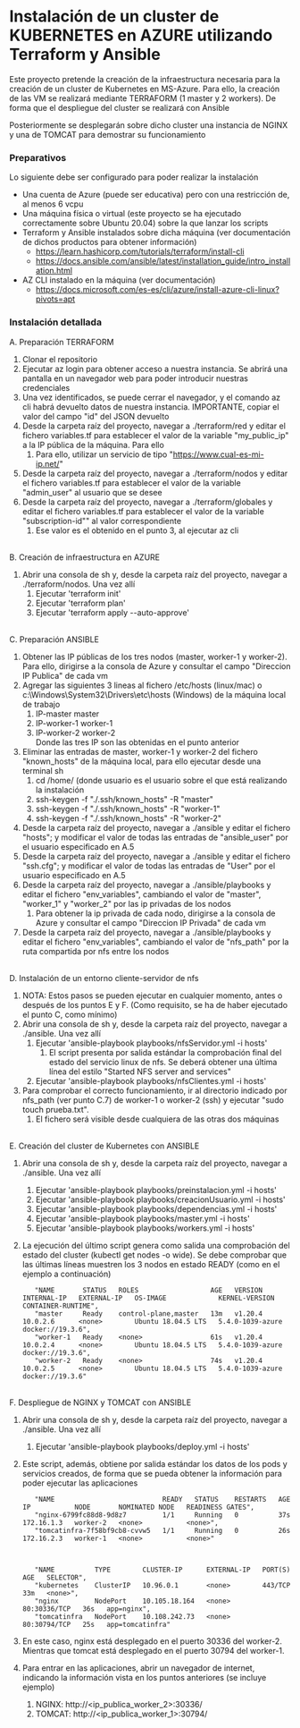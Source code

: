 # Instalación de un cluster de KUBERNETES en AZURE utilizando Terraform y Ansible

Este proyecto pretende la creación de la infraestructura necesaria para la creación de un cluster de Kubernetes en MS-Azure.
Para ello, la creación de las VM se realizará mediante TERRAFORM (1 master y 2 workers). De forma que el despliegue del cluster se realizará con Ansible

Posteriormente se desplegarán sobre dicho cluster una instancia de NGINX y una de TOMCAT para demostrar su funcionamiento


### Preparativos

Lo siguiente debe ser configurado para poder realizar la instalación

* Una cuenta de Azure (puede ser educativa) pero con una restricción de, al menos 6 vcpu
* Una máquina física o virtual (este proyecto se ha ejecutado correctamente sobre Ubuntu 20.04) sobre la que lanzar los scripts
* Terraform y Ansible instalados sobre dicha máquina (ver documentación de dichos productos para obtener información)
    * https://learn.hashicorp.com/tutorials/terraform/install-cli
    * https://docs.ansible.com/ansible/latest/installation_guide/intro_installation.html
* AZ CLI instalado en la máquina (ver documentación)
    * https://docs.microsoft.com/es-es/cli/azure/install-azure-cli-linux?pivots=apt



### Instalación detallada

A. Preparación TERRAFORM

  1. Clonar el repositorio
  2. Ejecutar az login para obtener acceso a nuestra instancia. Se abrirá una pantalla en un navegador web para poder introducir nuestras credenciales
  3. Una vez identificados, se puede cerrar el navegador, y el comando az cli habrá devuelto datos de nuestra instancia. IMPORTANTE, copiar el valor del campo "id" del JSON devuelto
  4. Desde la carpeta raíz del proyecto, navegar a ./terraform/red y editar el fichero variables.tf para establecer el valor de la variable "my_public_ip" a la IP pública de la máquina. Para ello
      1. Para ello, utilizar un servicio de tipo "https://www.cual-es-mi-ip.net/"
  5. Desde la carpeta raíz del proyecto, navegar a ./terraform/nodos y editar el fichero variables.tf para establecer el valor de la variable "admin_user" al usuario que se desee
  6. Desde la carpeta raíz del proyecto, navegar a ./terraform/globales y editar el fichero variables.tf para establecer el valor de la variable "subscription-id"" al valor correspondiente
      1. Ese valor es el obtenido en el punto 3, al ejecutar az cli

<br/>
B. Creación de infraestructura en AZURE

  1. Abrir una consola de sh y, desde la carpeta raíz del proyecto, navegar a ./terraform/nodos. Una vez allí
      1. Ejecutar 'terraform init' 
      2. Ejecutar 'terraform plan'
      3. Ejecutar 'terraform apply --auto-approve'

<br/>
C. Preparación ANSIBLE
 
  1. Obtener las IP públicas de los tres nodos (master, worker-1 y worker-2). Para ello, dirigirse a la consola de Azure y consultar el campo "Direccion IP Publica" de cada vm
  2. Agregar las siguientes 3 lineas al fichero /etc/hosts (linux/mac) o c:\Windows\System32\Drivers\etc\hosts (Windows) de la máquina local de trabajo
      1. IP-master   	master
      2. IP-worker-1   worker-1
      3. IP-worker-2  	worker-2
     <br/>Donde las tres IP son las obtenidas en el punto anterior
  3. Eliminar las entradas de master, worker-1 y worker-2 del fichero "known_hosts" de la máquina local, para ello ejecutar desde una terminal sh
      1. cd /home/<usuario> (donde usuario es el usuario sobre el que está realizando la instalación
      1. ssh-keygen -f "./.ssh/known_hosts" -R "master" 
      2. ssh-keygen -f "./.ssh/known_hosts" -R "worker-1" 
      3. ssh-keygen -f "./.ssh/known_hosts" -R "worker-2" 
  4. Desde la carpeta raíz del proyecto, navegar a ./ansible y editar el fichero "hosts"; y modificar el valor de todas las entradas de "ansible_user" por el usuario especificado en A.5
  5. Desde la carpeta raíz del proyecto, navegar a ./ansible y editar el fichero "ssh.cfg"; y modificar el valor de todas las entradas de "User" por el usuario especificado en A.5
  6. Desde la carpeta raíz del proyecto, navegar a ./ansible/playbooks y editar el fichero "env_variables", cambiando el valor de  "master", "worker_1" y "worker_2" por las ip privadas de los nodos
      1. Para obtener la ip privada de cada nodo, dirigirse a la consola de Azure y consultar el campo "Direccion IP Privada" de cada vm
  7. Desde la carpeta raíz del proyecto, navegar a ./ansible/playbooks y editar el fichero "env_variables", cambiando el valor de  "nfs_path" por la ruta compartida por nfs entre los nodos
      
 
<br/> 
D. Instalación de un entorno cliente-servidor de nfs

   1. NOTA: Estos pasos se pueden ejecutar en cualquier momento, antes o después de los puntos E y F. (Como requisito, se ha de haber ejecutado el punto C, como mínimo)
   2. Abrir una consola de sh y, desde la carpeta raíz del proyecto, navegar a ./ansible. Una vez allí
       1. Ejecutar 'ansible-playbook playbooks/nfsServidor.yml -i hosts'
           1. El script presenta por salida estándar la comprobación final del estado del servicio linux de nfs. Se deberá obtener una última línea del estilo "Started NFS server and services"
       2. Ejecutar 'ansible-playbook playbooks/nfsClientes.yml -i hosts'
   3. Para comprobar el correcto funcionamiento, ir al directorio indicado por nfs_path (ver punto C.7) de worker-1 o worker-2 (ssh) y ejecutar "sudo touch prueba.txt". 
       1. El fichero será visible desde cualquiera de las otras dos máquinas
 
<br/>      
E. Creación del cluster de Kubernetes con ANSIBLE

  1. Abrir una consola de sh y, desde la carpeta raíz del proyecto, navegar a ./ansible. Una vez allí
      1. Ejecutar 'ansible-playbook playbooks/preinstalacion.yml -i hosts' 
      2. Ejecutar 'ansible-playbook playbooks/creacionUsuario.yml -i hosts'
      3. Ejecutar 'ansible-playbook playbooks/dependencias.yml -i hosts'
      4. Ejecutar 'ansible-playbook playbooks/master.yml -i hosts'
      5. Ejecutar 'ansible-playbook playbooks/workers.yml -i hosts'
  2. La ejecución del último script genera como salida una comprobación del estado del cluster (kubectl get nodes -o wide). Se debe comprobar que las últimas líneas muestren los 3 nodos en estado READY (como en el ejemplo a continuación)

            "NAME       STATUS   ROLES                  AGE   VERSION   INTERNAL-IP   EXTERNAL-IP   OS-IMAGE             KERNEL-VERSION     CONTAINER-RUNTIME",
            "master     Ready    control-plane,master   13m   v1.20.4   10.0.2.6      <none>        Ubuntu 18.04.5 LTS   5.4.0-1039-azure   docker://19.3.6",
            "worker-1   Ready    <none>                 61s   v1.20.4   10.0.2.4      <none>        Ubuntu 18.04.5 LTS   5.4.0-1039-azure   docker://19.3.6",
            "worker-2   Ready    <none>                 74s   v1.20.4   10.0.2.5      <none>        Ubuntu 18.04.5 LTS   5.4.0-1039-azure   docker://19.3.6"

<br/>
F. Despliegue de NGINX y TOMCAT con ANSIBLE

  1. Abrir una consola de sh y, desde la carpeta raíz del proyecto, navegar a ./ansible. Una vez allí
      1. Ejecutar 'ansible-playbook playbooks/deploy.yml -i hosts' 
  2. Este script, además, obtiene por salida estándar los datos de los pods y servicios creados, de forma que se pueda obtener la información para poder ejecutar las aplicaciones
  
            "NAME                           READY   STATUS    RESTARTS   AGE   IP           NODE       NOMINATED NODE   READINESS GATES",
            "nginx-6799fc88d8-9d8z7         1/1     Running   0          37s   172.16.1.3   worker-2   <none>           <none>",
            "tomcatinfra-7f58bf9cb8-cvvw5   1/1     Running   0          26s   172.16.2.3   worker-1   <none>           <none>"



            "NAME          TYPE        CLUSTER-IP      EXTERNAL-IP   PORT(S)        AGE   SELECTOR",
            "kubernetes    ClusterIP   10.96.0.1       <none>        443/TCP        33m   <none>",
            "nginx         NodePort    10.105.18.164   <none>        80:30336/TCP   36s   app=nginx",
            "tomcatinfra   NodePort    10.108.242.73   <none>        80:30794/TCP   25s   app=tomcatinfra"

   3. En este caso, nginx está desplegado en el puerto 30336 del worker-2. Mientras que tomcat está desplegado en el puerto 30794 del worker-1.
   4. Para entrar en las aplicaciones, abrir un navegador de internet, indicando la información vista en los puntos anteriores (se incluye ejemplo)
       1. NGINX: http://<ip_publica_worker_2>:30336/
       2. TOMCAT: http://<ip_publica_worker_1>:30794/


